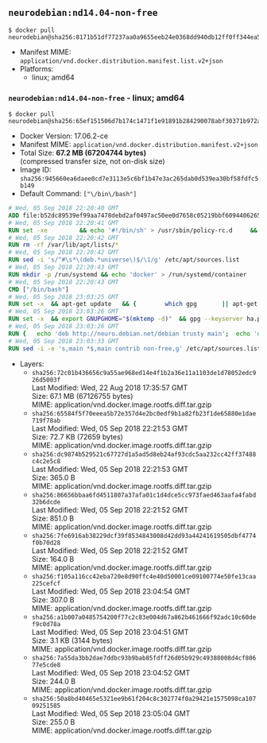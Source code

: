 ## `neurodebian:nd14.04-non-free`

```console
$ docker pull neurodebian@sha256:8171b51df77237aa0a9655eeb24e0368dd940db12ff0ff344ea536f9ab3a0c85
```

-	Manifest MIME: `application/vnd.docker.distribution.manifest.list.v2+json`
-	Platforms:
	-	linux; amd64

### `neurodebian:nd14.04-non-free` - linux; amd64

```console
$ docker pull neurodebian@sha256:65ef151506d7b174c1471f1e91891b284290078abf30371b972a1d08477edc39
```

-	Docker Version: 17.06.2-ce
-	Manifest MIME: `application/vnd.docker.distribution.manifest.v2+json`
-	Total Size: **67.2 MB (67204744 bytes)**  
	(compressed transfer size, not on-disk size)
-	Image ID: `sha256:945660ea6daee0cd7e3113e5c6bf1b47e3ac265dab0d539ea30bf58fdfc5b149`
-	Default Command: `["\/bin\/bash"]`

```dockerfile
# Wed, 05 Sep 2018 22:20:40 GMT
ADD file:b52dc89539ef99aa7478debd2af0497ac50ee0d7658c05219bbf609440626583 in / 
# Wed, 05 Sep 2018 22:20:41 GMT
RUN set -xe 		&& echo '#!/bin/sh' > /usr/sbin/policy-rc.d 	&& echo 'exit 101' >> /usr/sbin/policy-rc.d 	&& chmod +x /usr/sbin/policy-rc.d 		&& dpkg-divert --local --rename --add /sbin/initctl 	&& cp -a /usr/sbin/policy-rc.d /sbin/initctl 	&& sed -i 's/^exit.*/exit 0/' /sbin/initctl 		&& echo 'force-unsafe-io' > /etc/dpkg/dpkg.cfg.d/docker-apt-speedup 		&& echo 'DPkg::Post-Invoke { "rm -f /var/cache/apt/archives/*.deb /var/cache/apt/archives/partial/*.deb /var/cache/apt/*.bin || true"; };' > /etc/apt/apt.conf.d/docker-clean 	&& echo 'APT::Update::Post-Invoke { "rm -f /var/cache/apt/archives/*.deb /var/cache/apt/archives/partial/*.deb /var/cache/apt/*.bin || true"; };' >> /etc/apt/apt.conf.d/docker-clean 	&& echo 'Dir::Cache::pkgcache ""; Dir::Cache::srcpkgcache "";' >> /etc/apt/apt.conf.d/docker-clean 		&& echo 'Acquire::Languages "none";' > /etc/apt/apt.conf.d/docker-no-languages 		&& echo 'Acquire::GzipIndexes "true"; Acquire::CompressionTypes::Order:: "gz";' > /etc/apt/apt.conf.d/docker-gzip-indexes 		&& echo 'Apt::AutoRemove::SuggestsImportant "false";' > /etc/apt/apt.conf.d/docker-autoremove-suggests
# Wed, 05 Sep 2018 22:20:42 GMT
RUN rm -rf /var/lib/apt/lists/*
# Wed, 05 Sep 2018 22:20:42 GMT
RUN sed -i 's/^#\s*\(deb.*universe\)$/\1/g' /etc/apt/sources.list
# Wed, 05 Sep 2018 22:20:43 GMT
RUN mkdir -p /run/systemd && echo 'docker' > /run/systemd/container
# Wed, 05 Sep 2018 22:20:43 GMT
CMD ["/bin/bash"]
# Wed, 05 Sep 2018 23:03:25 GMT
RUN set -x 	&& apt-get update 	&& { 		which gpg 		|| apt-get install -y --no-install-recommends gnupg 	; } 	&& { 		gpg --version | grep -q '^gpg (GnuPG) 1\.' 		|| apt-get install -y --no-install-recommends dirmngr 	; } 	&& rm -rf /var/lib/apt/lists/*
# Wed, 05 Sep 2018 23:03:26 GMT
RUN set -x 	&& export GNUPGHOME="$(mktemp -d)" 	&& gpg --keyserver ha.pool.sks-keyservers.net --recv-keys DD95CC430502E37EF840ACEEA5D32F012649A5A9 	&& gpg --export DD95CC430502E37EF840ACEEA5D32F012649A5A9 > /etc/apt/trusted.gpg.d/neurodebian.gpg 	&& rm -rf "$GNUPGHOME" 	&& apt-key list | grep neurodebian
# Wed, 05 Sep 2018 23:03:26 GMT
RUN { 	echo 'deb http://neuro.debian.net/debian trusty main'; 	echo 'deb http://neuro.debian.net/debian data main'; 	echo '#deb-src http://neuro.debian.net/debian-devel trusty main'; } > /etc/apt/sources.list.d/neurodebian.sources.list
# Wed, 05 Sep 2018 23:03:33 GMT
RUN sed -i -e 's,main *$,main contrib non-free,g' /etc/apt/sources.list.d/neurodebian.sources.list; grep -q 'deb .* multiverse$' /etc/apt/sources.list || sed -i -e 's,universe *$,universe multiverse,g' /etc/apt/sources.list
```

-	Layers:
	-	`sha256:72c01b436656c9a55ae968ed14e4f1b2a36e11a1103de1d78052edc926d5003f`  
		Last Modified: Wed, 22 Aug 2018 17:35:57 GMT  
		Size: 67.1 MB (67126755 bytes)  
		MIME: application/vnd.docker.image.rootfs.diff.tar.gzip
	-	`sha256:65584f5f70eeea5b72e357d4e2bc0edf9b1a82fb23f1de65880e1dae719f78ab`  
		Last Modified: Wed, 05 Sep 2018 22:21:53 GMT  
		Size: 72.7 KB (72659 bytes)  
		MIME: application/vnd.docker.image.rootfs.diff.tar.gzip
	-	`sha256:dc9874b529521c67727d1a5ad5d8eb24af93cdc5aa232cc42ff37488c4c2e5c8`  
		Last Modified: Wed, 05 Sep 2018 22:21:53 GMT  
		Size: 365.0 B  
		MIME: application/vnd.docker.image.rootfs.diff.tar.gzip
	-	`sha256:86656bbaa6fd4511807a37afa01c1d4dce5cc973faed463aafa4fabd32b6dcde`  
		Last Modified: Wed, 05 Sep 2018 22:21:52 GMT  
		Size: 851.0 B  
		MIME: application/vnd.docker.image.rootfs.diff.tar.gzip
	-	`sha256:7fe6916ab38229dcf39f8534843008d42dd93a44241619505dbf4774f0b70d28`  
		Last Modified: Wed, 05 Sep 2018 22:21:52 GMT  
		Size: 164.0 B  
		MIME: application/vnd.docker.image.rootfs.diff.tar.gzip
	-	`sha256:f105a116cc42eba720e8d90ffc4e40d50001ce09100774e50fe13caa225cefcf`  
		Last Modified: Wed, 05 Sep 2018 23:04:54 GMT  
		Size: 307.0 B  
		MIME: application/vnd.docker.image.rootfs.diff.tar.gzip
	-	`sha256:a1b007a0485754200f77c2c83e004d67a862b461666f92adc10c60def9c0d78a`  
		Last Modified: Wed, 05 Sep 2018 23:04:51 GMT  
		Size: 3.1 KB (3144 bytes)  
		MIME: application/vnd.docker.image.rootfs.diff.tar.gzip
	-	`sha256:7a55da3bb2dae7ddbc93b9bab85fdff26d05b929c49388008d4cf80677e5cde8`  
		Last Modified: Wed, 05 Sep 2018 23:04:52 GMT  
		Size: 244.0 B  
		MIME: application/vnd.docker.image.rootfs.diff.tar.gzip
	-	`sha256:50a8bd40465e5321ee9b61f204c8c302774f0a29421e1575098ca10709251585`  
		Last Modified: Wed, 05 Sep 2018 23:05:04 GMT  
		Size: 255.0 B  
		MIME: application/vnd.docker.image.rootfs.diff.tar.gzip
